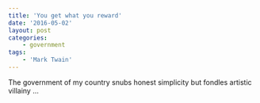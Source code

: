 ```yaml
---
title: 'You get what you reward'
date: '2016-05-02'
layout: post
categories:
    - government
tags:
    - 'Mark Twain'
---
```


The government of my country snubs honest simplicity but fondles artistic villainy …